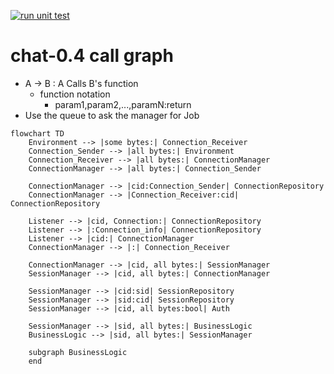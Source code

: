[![run unit test](https://github.com/kuro11pow2/chat/actions/workflows/main.yml/badge.svg)](https://github.com/kuro11pow2/chat/actions/workflows/main.yml)

# chat-0.4 call graph 
* A -> B : A Calls B's function
    * function notation
        * param1,param2,...,paramN:return
* Use the queue to ask the manager for Job

```mermaid
flowchart TD
    Environment --> |some bytes:| Connection_Receiver
    Connection_Sender --> |all bytes:| Environment
    Connection_Receiver --> |all bytes:| ConnectionManager
    ConnectionManager --> |all bytes:| Connection_Sender
    
    ConnectionManager --> |cid:Connection_Sender| ConnectionRepository
    ConnectionManager --> |Connection_Receiver:cid| ConnectionRepository

    Listener --> |cid, Connection:| ConnectionRepository
    Listener --> |:Connection_info| ConnectionRepository
    Listener --> |cid:| ConnectionManager
    ConnectionManager --> |:| Connection_Receiver

    ConnectionManager --> |cid, all bytes:| SessionManager
    SessionManager --> |cid, all bytes:| ConnectionManager

    SessionManager --> |cid:sid| SessionRepository
    SessionManager --> |sid:cid| SessionRepository
    SessionManager --> |cid, all bytes:bool| Auth

    SessionManager --> |sid, all bytes:| BusinessLogic
    BusinessLogic --> |sid, all bytes:| SessionManager

    subgraph BusinessLogic
    end

    

    

```